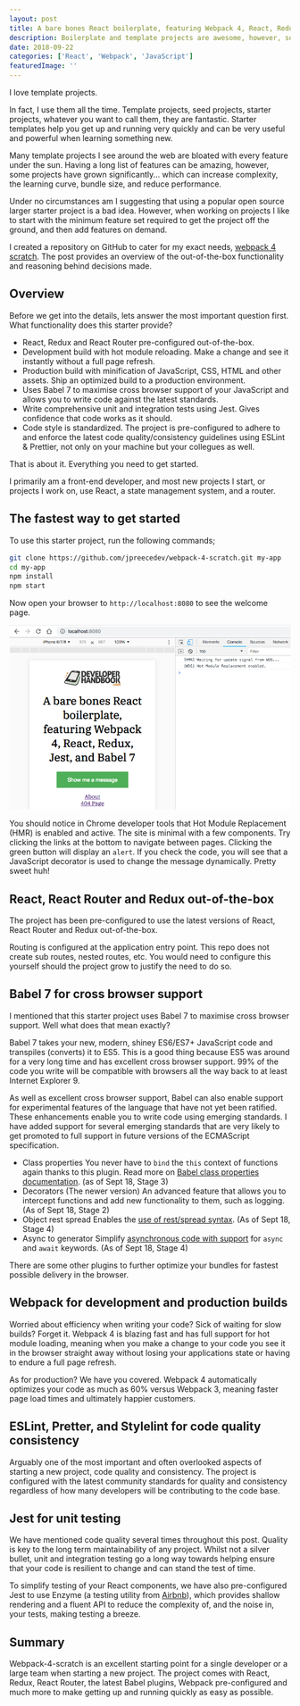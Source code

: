 ```yaml
---
layout: post
title: A bare bones React boilerplate, featuring Webpack 4, React, Redux, Jest, and Babel 7
description: Boilerplate and template projects are awesome, however, sometimes they can be quite bloated.  This is a barebones starter template.
date: 2018-09-22
categories: ['React', 'Webpack', 'JavaScript']
featuredImage: ''
---
```


I love template projects.

In fact, I use them all the time. Template projects, seed projects, starter projects, whatever you want to call them, they are fantastic. Starter templates help you get up and running very quickly and can be very useful and powerful when learning something new.

Many template projects I see around the web are bloated with every feature under the sun. Having a long list of features can be amazing, however, some projects have grown significantly... which can increase complexity, the learning curve, bundle size, and reduce performance.

Under no circumstances am I suggesting that using a popular open source larger starter project is a bad idea. However, when working on projects I like to start with the minimum feature set required to get the project off the ground, and then add features on demand.

I created a repository on GitHub to cater for my exact needs, [webpack 4 scratch](https://github.com/jpreecedev/webpack-4-scratch). The post provides an overview of the out-of-the-box functionality and reasoning behind decisions made.

## Overview

Before we get into the details, lets answer the most important question first. What functionality does this starter provide?

- React, Redux and React Router pre-configured out-of-the-box.
- Development build with hot module reloading. Make a change and see it instantly without a full page refresh.
- Production build with minification of JavaScript, CSS, HTML and other assets. Ship an optimized build to a production environment.
- Uses Babel 7 to maximise cross browser support of your JavaScript and allows you to write code against the latest standards.
- Write comprehensive unit and integration tests using Jest. Gives confidence that code works as it should.
- Code style is standardized. The project is pre-configured to adhere to and enforce the latest code quality/consistency guidelines using ESLint & Prettier, not only on your machine but your collegues as well.

That is about it. Everything you need to get started.

I primarily am a front-end developer, and most new projects I start, or projects I work on, use React, a state management system, and a router.

## The fastest way to get started

To use this starter project, run the following commands;

```bash
git clone https://github.com/jpreecedev/webpack-4-scratch.git my-app
cd my-app
npm install
npm start
```

Now open your browser to `http://localhost:8080` to see the welcome page.

![Webpack 4 Starter Project](starter-project-in-chrome.png)

You should notice in Chrome developer tools that Hot Module Replacement (HMR) is enabled and active. The site is minimal with a few components. Try clicking the links at the bottom to navigate between pages. Clicking the green button will display an `alert`. If you check the code, you will see that a JavaScript decorator is used to change the message dynamically. Pretty sweet huh!

## React, React Router and Redux out-of-the-box

The project has been pre-configured to use the latest versions of React, React Router and Redux out-of-the-box.

Routing is configured at the application entry point. This repo does not create sub routes, nested routes, etc. You would need to configure this yourself should the project grow to justify the need to do so.

## Babel 7 for cross browser support

I mentioned that this starter project uses Babel 7 to maximise cross browser support. Well what does that mean exactly?

Babel 7 takes your new, modern, shiney ES6/ES7+ JavaScript code and transpiles (converts) it to ES5. This is a good thing because ES5 was around for a very long time and has excellent cross browser support. 99% of the code you write will be compatible with browsers all the way back to at least Internet Explorer 9.

As well as excellent cross browser support, Babel can also enable support for experimental features of the language that have not yet been ratified. These enhancements enable you to write code using emerging standards. I have added support for several emerging standards that are very likely to get promoted to full support in future versions of the ECMAScript specification.

- Class properties
  You never have to `bind` the `this` context of functions again thanks to this plugin. Read more on [Babel class properties documentation](https://babeljs.io/docs/en/next/babel-plugin-proposal-class-properties). (as of Sept 18, Stage 3)
- Decorators (The newer version)
  An advanced feature that allows you to intercept functions and add new functionality to them, such as logging. (As of Sept 18, Stage 2)
- Object rest spread
  Enables the [use of rest/spread syntax](https://babeljs.io/docs/en/next/babel-plugin-proposal-object-rest-spread.html). (As of Sept 18, Stage 4)
- Async to generator
  Simplify [asynchronous code with support](https://babeljs.io/docs/en/next/babel-plugin-transform-async-to-generator.html) for `async` and `await` keywords. (As of Sept 18, Stage 4)

There are some other plugins to further optimize your bundles for fastest possible delivery in the browser.

## Webpack for development and production builds

Worried about efficiency when writing your code? Sick of waiting for slow builds? Forget it. Webpack 4 is blazing fast and has full support for hot module loading, meaning when you make a change to your code you see it in the browser straight away without losing your applications state or having to endure a full page refresh.

As for production? We have you covered. Webpack 4 automatically optimizes your code as much as 60% versus Webpack 3, meaning faster page load times and ultimately happier customers.

## ESLint, Pretter, and Stylelint for code quality consistency

Arguably one of the most important and often overlooked aspects of starting a new project, code quality and consistency. The project is configured with the latest community standards for quality and consistency regardless of how many developers will be contributing to the code base.

## Jest for unit testing

We have mentioned code quality several times throughout this post. Quality is key to the long term maintainability of any project. Whilst not a silver bullet, unit and integration testing go a long way towards helping ensure that your code is resilient to change and can stand the test of time.

To simplify testing of your React components, we have also pre-configured Jest to use Enzyme (a testing utility from [Airbnb](https://github.com/airbnb/enzyme)), which provides shallow rendering and a fluent API to reduce the complexity of, and the noise in, your tests, making testing a breeze.

## Summary

Webpack-4-scratch is an excellent starting point for a single developer or a large team when starting a new project. The project comes with React, Redux, React Router, the latest Babel plugins, Webpack pre-configured and much more to make getting up and running quickly as easy as possible.
